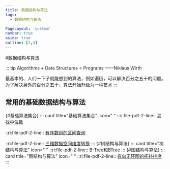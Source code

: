 ```yaml
---
title: 数据结构与算法
tags:
  - 数据结构与算法

PageLayout: 'custom' 
navbar: true
aside: true
outline: [2,4]
---
```


#数据结构与算法

::: tip
Algorithms + Data Structures = Programs ——Niklaus Wirth

最基本的、人们一下子就能想到的算法，例如遍历，可以解决百分之五十的问题。为了解决另外的百分之五十，算法开始升级为一种艺术
:::


## 常用的基础数据结构与算法
{#基础算法集合}
::: card title="基础算法集合" icon=" "
::ri:file-pdf-2-line:: [寻找中位数](/pdfs/数据结构与算法/寻找中位数.pdf)

::ri:file-pdf-2-line:: [有序数组的区间查询](/pdfs/数据结构与算法/有序数组的区间查询.pdf)

::ri:file-pdf-2-line:: [三维数据空间维度转换](/pdfs/数据结构与算法/三维数据空间维度转换.pdf)
:::
{#树结构与算法}
::: card title="树结构与算法" icon=" "
::ri:file-pdf-2-line:: [B-Tree和BTree](/pdfs/数据结构与算法/B-Tree和BTree.pdf)
:::
{#图结构与算法}
::: card title="图结构与算法" icon=" "
::ri:file-pdf-2-line:: [有向无环图的拓扑排序](/pdfs/数据结构与算法/有向无环图的拓扑排序.pdf)
:::